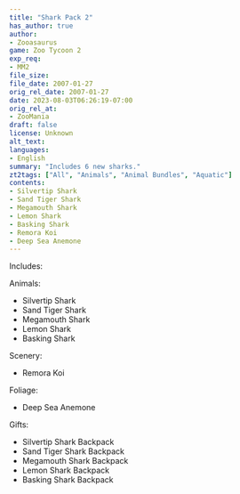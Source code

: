 ```yaml
---
title: "Shark Pack 2"
has_author: true
author: 
- Zooasaurus
game: Zoo Tycoon 2
exp_req: 
- MM2
file_size: 
file_date: 2007-01-27
orig_rel_date: 2007-01-27
date: 2023-08-03T06:26:19-07:00
orig_rel_at: 
- ZooMania
draft: false
license: Unknown
alt_text: 
languages:
- English
summary: "Includes 6 new sharks."
zt2tags: ["All", "Animals", "Animal Bundles", "Aquatic"]
contents:
- Silvertip Shark
- Sand Tiger Shark 
- Megamouth Shark
- Lemon Shark
- Basking Shark
- Remora Koi
- Deep Sea Anemone
---
```


Includes:

Animals:
- Silvertip Shark
- Sand Tiger Shark 
- Megamouth Shark
- Lemon Shark
- Basking Shark

Scenery:
- Remora Koi

Foliage:
- Deep Sea Anemone

Gifts:
- Silvertip Shark Backpack
- Sand Tiger Shark Backpack
- Megamouth Shark Backpack
- Lemon Shark Backpack
- Basking Shark Backpack
